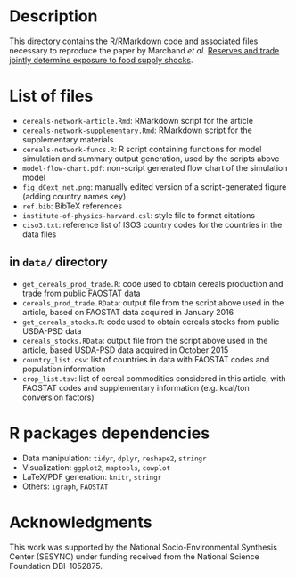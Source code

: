 # Description

This directory contains the R/RMarkdown code and associated files necessary to reproduce the paper by Marchand *et al.* [Reserves and trade jointly determine exposure to food supply shocks](http://iopscience.iop.org/article/10.1088/1748-9326/11/9/095009).


# List of files

- `cereals-network-article.Rmd`: RMarkdown script for the article
- `cereals-network-supplementary.Rmd`: RMarkdown script for the supplementary materials
- `cereals-network-funcs.R`: R script containing functions for model simulation and summary output generation, used by the scripts above
- `model-flow-chart.pdf`: non-script generated flow chart of the simulation model
- `fig_dCext_net.png`: manually edited version of a script-generated figure (adding country names key)
- `ref.bib`: BibTeX references
- `institute-of-physics-harvard.csl`: style file to format citations
- `ciso3.txt`: reference list of ISO3 country codes for the countries in the data files

## in `data/` directory
- `get_cereals_prod_trade.R`: code used to obtain cereals production and trade from public FAOSTAT data
- `cereals_prod_trade.RData`: output file from the script above used in the article, based on FAOSTAT data acquired in January 2016
- `get_cereals_stocks.R`: code used to obtain cereals stocks from public USDA-PSD data
- `cereals_stocks.RData`: output file from the script above used in the article, based USDA-PSD data acquired in October 2015
- `country_list.csv`: list of countries in data with FAOSTAT codes and population information
- `crop_list.tsv`: list of cereal commodities considered in this article, with FAOSTAT codes and supplementary information (e.g. kcal/ton conversion factors)


# R packages dependencies

- Data manipulation: `tidyr`, `dplyr`, `reshape2`, `stringr`
- Visualization: `ggplot2`, `maptools`, `cowplot`
- LaTeX/PDF generation: `knitr`, `stringr`
- Others: `igraph`, `FAOSTAT`


# Acknowledgments

This work was supported by the National Socio-Environmental Synthesis Center (SESYNC) under funding received from the National Science Foundation DBI-1052875.
